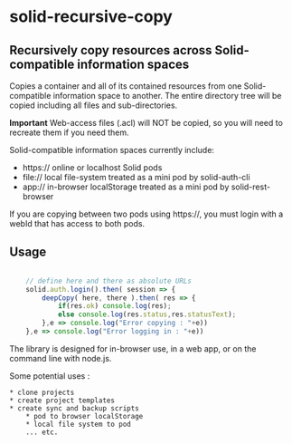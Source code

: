 # solid-recursive-copy

## Recursively copy resources across Solid-compatible information spaces

Copies a container and all of its contained resources from one Solid-compatible information space to another.  The entire directory tree will be copied including all files and sub-directories.  

**Important** Web-access files (.acl) will NOT be copied, so you will need to recreate them if you need them.

Solid-compatible information spaces currently include:

   * https:// online or localhost Solid pods
   * file://  local file-system treated as a mini pod by solid-auth-cli
   * app://   in-browser localStorage treated as a mini pod by solid-rest-browser

If you are copying between two pods using https://, you must login with a webId that has access to both pods.

## Usage

```javascript

    // define here and there as absolute URLs
    solid.auth.login().then( session => {
        deepCopy( here, there ).then( res => {
            if(res.ok) console.log(res);
            else console.log(res.status,res.statusText);
        },e => console.log("Error copying : "+e))
    },e => console.log("Error logging in : "+e))

```

The library is designed for in-browser use, in a web app, or on the command line with node.js.

Some potential uses :

    * clone projects
    * create project templates
    * create sync and backup scripts
        * pod to browser localStorage
        * local file system to pod
        ... etc.

        


